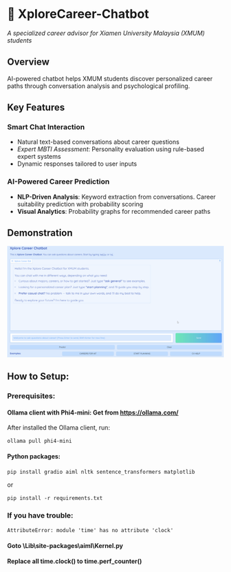 # 🚀 XploreCareer-Chatbot  
*A specialized career advisor for Xiamen University Malaysia (XMUM) students*  
## Overview  
AI-powered chatbot helps XMUM students discover personalized career paths through conversation analysis and psychological profiling.  

## Key Features  
### Smart Chat Interaction  
- Natural text-based conversations about career questions  
- *Expert MBTI Assessment*: Personality evaluation using rule-based expert systems  
- Dynamic responses tailored to user inputs  
### AI-Powered Career Prediction  
- **NLP-Driven Analysis**: Keyword extraction from conversations. Career suitability prediction with probability scoring  
- **Visual Analytics**: Probability graphs for recommended career paths

## Demonstration  
![demo_light](./demo/demo_light.gif)

## How to Setup:
### Prerequisites:
#### Ollama client with Phi4-mini: Get from https://ollama.com/
After installed the Ollama client, run:
```
ollama pull phi4-mini
```
#### Python packages:
```
pip install gradio aiml nltk sentence_transformers matplotlib
```
or
```
pip install -r requirements.txt
```
### If you have trouble:
```
AttributeError: module 'time' has no attribute 'clock'
```
#### Goto \Lib\site-packages\aiml\Kernel.py
#### Replace all **time.clock()** to **time.perf_counter()**